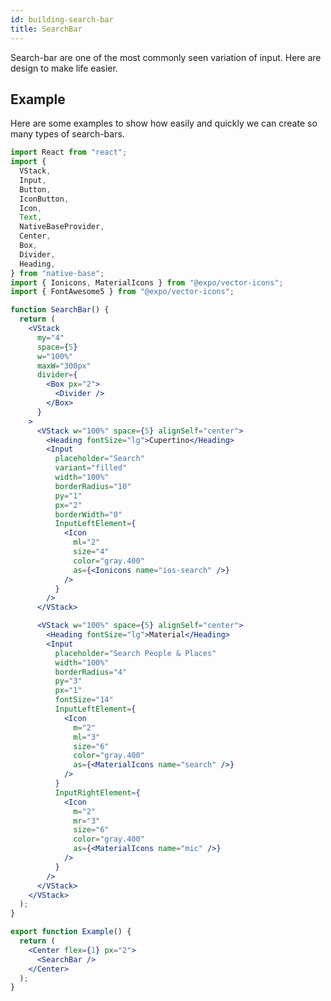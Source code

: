 ```yaml
---
id: building-search-bar
title: SearchBar
---
```


Search-bar are one of the most commonly seen variation of input. Here are design to make life easier.

## Example

Here are some examples to show how easily and quickly we can create so many types of search-bars.

<!--
![https://s3-us-west-2.amazonaws.com/secure.notion-static.com/b4c4662d-8a9c-48a2-817d-000ff8f5f6b6/Screenshot_2021-01-18_at_7.51.08_PM.png](https://s3-us-west-2.amazonaws.com/secure.notion-static.com/b4c4662d-8a9c-48a2-817d-000ff8f5f6b6/Screenshot_2021-01-18_at_7.51.08_PM.png) -->

```jsx isLive=true
import React from "react";
import {
  VStack,
  Input,
  Button,
  IconButton,
  Icon,
  Text,
  NativeBaseProvider,
  Center,
  Box,
  Divider,
  Heading,
} from "native-base";
import { Ionicons, MaterialIcons } from "@expo/vector-icons";
import { FontAwesome5 } from "@expo/vector-icons";

function SearchBar() {
  return (
    <VStack
      my="4"
      space={5}
      w="100%"
      maxW="300px"
      divider={
        <Box px="2">
          <Divider />
        </Box>
      }
    >
      <VStack w="100%" space={5} alignSelf="center">
        <Heading fontSize="lg">Cupertino</Heading>
        <Input
          placeholder="Search"
          variant="filled"
          width="100%"
          borderRadius="10"
          py="1"
          px="2"
          borderWidth="0"
          InputLeftElement={
            <Icon
              ml="2"
              size="4"
              color="gray.400"
              as={<Ionicons name="ios-search" />}
            />
          }
        />
      </VStack>

      <VStack w="100%" space={5} alignSelf="center">
        <Heading fontSize="lg">Material</Heading>
        <Input
          placeholder="Search People & Places"
          width="100%"
          borderRadius="4"
          py="3"
          px="1"
          fontSize="14"
          InputLeftElement={
            <Icon
              m="2"
              ml="3"
              size="6"
              color="gray.400"
              as={<MaterialIcons name="search" />}
            />
          }
          InputRightElement={
            <Icon
              m="2"
              mr="3"
              size="6"
              color="gray.400"
              as={<MaterialIcons name="mic" />}
            />
          }
        />
      </VStack>
    </VStack>
  );
}

export function Example() {
  return (
    <Center flex={1} px="2">
      <SearchBar />
    </Center>
  );
}
```
